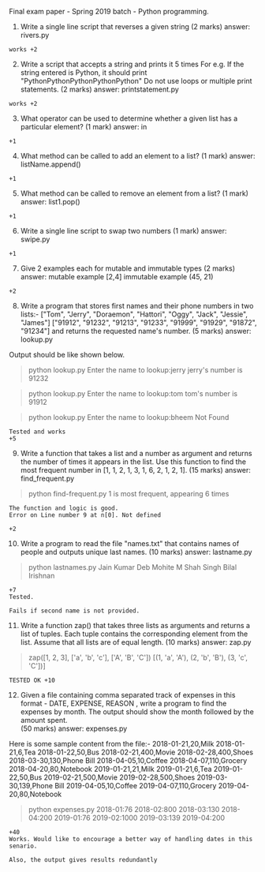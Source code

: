 Final exam paper - Spring 2019 batch - Python programming.

1. Write a single line script that reverses a given string 
(2 marks)
answer: rivers.py
```
works +2
```


2. Write a script that accepts a string and prints it 5 times
For e.g. If the string entered is Python, it should print "PythonPythonPythonPythonPython"
Do not use loops or multiple print statements.
(2 marks)
answer: printstatement.py  
```
works +2
```


3. What operator can be used to determine whether a given list has a particular element? 
(1 mark)
answer: in
```
+1
```

4. What method can be called to add an element to a list?
(1 mark)
answer: listName.append()
```
+1
```

5. What method can be called to remove an element from a list?
(1 mark)
answer: list1.pop()
```
+1
```


6. Write a single line script to swap two numbers 
(1 mark)
answer: swipe.py
```
+1
```


7. Give 2 examples each for mutable and immutable types 
(2 marks)
answer: mutable example [2,4]
immutable example (45, 21)
```
+2
```


8. Write a program that stores first names and their phone numbers in two lists:-
["Tom",  "Jerry",  "Doraemon", "Hattori", "Oggy", "Jack", "Jessie", "James"]
["91912", "91232", "91213", "91233", "91999", "91929", "91872", "91234"]
and returns the requested name's number. 
(5 marks)
answer: lookup.py

Output should be like shown below.
> python lookup.py
Enter the name to lookup:jerry
jerry's number is 91232

> python lookup.py
Enter the name to lookup:tom
tom's number is 91912

> python lookup.py
Enter the name to lookup:bheem
Not Found
```
Tested and works
+5
```

9. Write a function that takes a list and a number as argument and returns the number of times it appears in the list. Use this function to find the most frequent number in [1, 1, 2, 1, 3, 1, 6, 2, 1, 2, 1]. 
(15 marks)
answer: find_frequent.py
> python find-frequent.py 
1 is most frequent, appearing 6 times
```
The function and logic is good.
Error on Line number 9 at n[0]. Not defined

+2
```



10. Write a program to read the file "names.txt" that contains names of people and outputs unique last names. 
(10 marks)
answer: lastname.py

> python lastnames.py
Jain
Kumar
Deb
Mohite
M
Shah
Singh
Bilal
Irishnan
```
+7
Tested. 

Fails if second name is not provided.
```

11. Write a function zap() that takes three lists as arguments and returns a list of tuples. 
Each tuple contains the corresponding element from the list. 
Assume that all lists are of equal length. 
(10 marks)
answer: zap.py


> zap([1, 2, 3], ['a', 'b', 'c'], ['A', 'B', 'C'])
[(1, 'a', 'A'), (2, 'b', 'B'), (3, 'c', 'C'])]
```
TESTED OK +10
```

12. Given a file containing comma separated track of expenses in this format - DATE, EXPENSE, REASON , write a program to find the expenses by month. The output should show the month followed by the amount spent.  
(50 marks)
answer: expenses.py

Here is some sample content from the file:- 
2018-01-21,20,Milk
2018-01-21,6,Tea
2018-01-22,50,Bus
2018-02-21,400,Movie
2018-02-28,400,Shoes
2018-03-30,130,Phone Bill
2018-04-05,10,Coffee
2018-04-07,110,Grocery
2018-04-20,80,Notebook
2019-01-21,21,Milk
2019-01-21,6,Tea
2019-01-22,50,Bus
2019-02-21,500,Movie
2019-02-28,500,Shoes
2019-03-30,139,Phone Bill
2019-04-05,10,Coffee
2019-04-07,110,Grocery
2019-04-20,80,Notebook

> python expenses.py
2018-01:76
2018-02:800
2018-03:130
2018-04:200
2019-01:76
2019-02:1000
2019-03:139
2019-04:200
```
+40
Works. Would like to encourage a better way of handling dates in this senario.

Also, the output gives results redundantly
```

